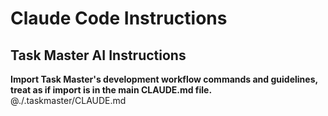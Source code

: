 # Claude Code Instructions

## Task Master AI Instructions

**Import Task Master's development workflow commands and guidelines, treat as if import is in the main CLAUDE.md file.**
@./.taskmaster/CLAUDE.md